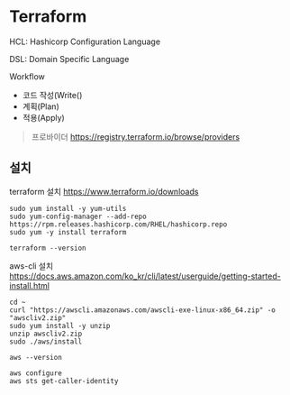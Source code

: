 # Terraform
HCL: Hashicorp Configuration Language

DSL: Domain Specific Language

Workflow
- 코드 작성(Write()
- 계획(Plan)
- 적용(Apply)

> 프로바이더
> https://registry.terraform.io/browse/providers


## 설치

terraform 설치
https://www.terraform.io/downloads
```
sudo yum install -y yum-utils
sudo yum-config-manager --add-repo https://rpm.releases.hashicorp.com/RHEL/hashicorp.repo
sudo yum -y install terraform

terraform --version
```

aws-cli 설치
https://docs.aws.amazon.com/ko_kr/cli/latest/userguide/getting-started-install.html
```
cd ~
curl "https://awscli.amazonaws.com/awscli-exe-linux-x86_64.zip" -o "awscliv2.zip" 
sudo yum install -y unzip
unzip awscliv2.zip 
sudo ./aws/install

aws --version

aws configure
aws sts get-caller-identity
```


